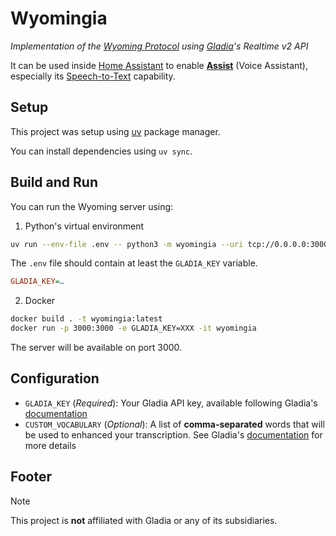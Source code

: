 # Wyomingia

_Implementation of the [Wyoming Protocol](https://github.com/rhasspy/wyoming) using [Gladia](https://www.gladia.io)'s Realtime v2 API_

It can be used inside [Home Assistant](https://www.home-assistant.io/integrations/wyoming/) to enable [**Assist**](https://www.home-assistant.io/voice_control/) (Voice Assistant), especially its [Speech-to-Text](https://www.home-assistant.io/integrations/stt/) capability.

## Setup

This project was setup using [uv](https://docs.astral.sh/uv/) package manager.

You can install dependencies using `uv sync`.

## Build and Run

You can run the Wyoming server using:

1. Python's virtual environment

```bash
uv run --env-file .env -- python3 -m wyomingia --uri tcp://0.0.0.0:3000
```

The `.env` file should contain at least the `GLADIA_KEY` variable.

```ini
GLADIA_KEY=…
```

2. Docker

```bash
docker build . -t wyomingia:latest
docker run -p 3000:3000 -e GLADIA_KEY=XXX -it wyomingia
```

The server will be available on port 3000.

## Configuration

- `GLADIA_KEY` (_Required_): Your Gladia API key, available following Gladia's [documentation](https://docs.gladia.io/chapters/introduction/getting-started#get-your-api-key)
- `CUSTOM_VOCABULARY` (_Optional_): A list of **comma-separated** words that will be used to enhanced your transcription. See Gladia's [documentation](https://docs.gladia.io/chapters/live-stt/features#custom-vocabulary) for more details

## Footer

> [!NOTE]  
> This project is **not** affiliated with Gladia or any of its subsidiaries.
